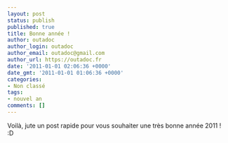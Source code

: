 ```yaml
---
layout: post
status: publish
published: true
title: Bonne année !
author: outadoc
author_login: outadoc
author_email: outadoc@gmail.com
author_url: https://outadoc.fr
date: '2011-01-01 02:06:36 +0000'
date_gmt: '2011-01-01 01:06:36 +0000'
categories:
- Non classé
tags:
- nouvel an
comments: []
---
```

Voilà, jute un post rapide pour vous souhaiter une très bonne année 2011 ! :D
